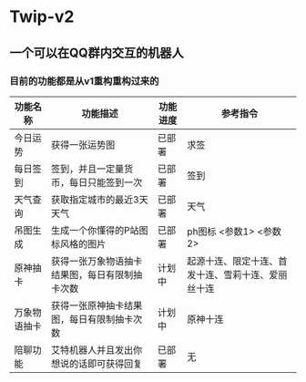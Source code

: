 <!--
 * @Author: 七画一只妖
 * @Date: 2022-01-07 20:25:48
 * @LastEditors: 七画一只妖
 * @LastEditTime: 2022-01-21 12:59:20
 * @Description: file content
-->
# Twip-v2
## 一个可以在QQ群内交互的机器人


### 目前的功能都是从v1重构重构过来的
| 功能名称 | 功能描述 | 功能进度 | 参考指令 |
| ----------- | ----------- | ----------- | ----------- |
| 今日运势 | 获得一张运势图  |已部署|求签|
| 每日签到 | 签到，并且一定量货币，每日只能签到一次 |已部署|签到|
| 天气查询 | 获取指定城市的最近3天天气|已部署|天气|
|吊图生成|生成一个你懂得的P站图标风格的图片|已部署|ph图标 <参数1> <参数2>|
|原神抽卡|获得一张万象物语抽卡结果图，每日有限制抽卡次数|计划中|起源十连、限定十连、首发十连、雪莉十连、爱丽丝十连|
|万象物语抽卡|获得一张原神抽卡结果图，每日有限制抽卡次数|计划中|原神十连|
|陪聊功能|艾特机器人并且发出你想说的话即可获得回复|已部署|无|